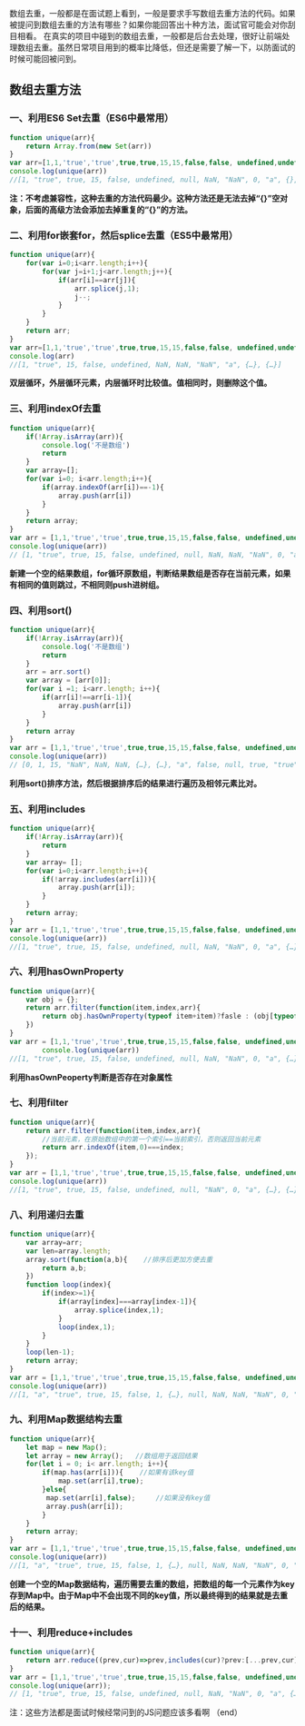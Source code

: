 数组去重，一般都是在面试题上看到，一般是要求手写数组去重方法的代码。如果被提问到数组去重的方法有哪些？如果你能回答出十种方法，面试官可能会对你刮目相看。
在真实的项目中碰到的数组去重，一般都是后台去处理，很好让前端处理数组去重。虽然日常项目用到的概率比降低，但还是需要了解一下，以防面试的时候可能回被问到。


## 数组去重方法


### 一、利用ES6 Set去重（ES6中最常用）


```javascript
function unique(arr){
	return Array.from(new Set(arr))
}
var arr=[1,1,'true','true',true,true,15,15,false,false, undefined,undefined, null,null, NaN, NaN,'NaN', 0, 0, 'a', 'a',{},{}];
console.log(unique(arr))
//[1, "true", true, 15, false, undefined, null, NaN, "NaN", 0, "a", {}, {}]
```


**注：不考虑兼容性，这种去重的方法代码最少。这种方法还是无法去掉“{}”空对象，后面的高级方法会添加去掉重复的“{}”的方法。**


### 二、利用for嵌套for，然后splice去重（ES5中最常用）


```javascript
function unique(arr){
	for(var i=0;i<arr.length;i++){
		for(var j=i+1;j<arr.length;j++){
			if(arr[i]==arr[j]){
				arr.splice(j,1);
				j--;
			}
		}
	}
	return arr;
}
var arr=[1,1,'true','true',true,true,15,15,false,false, undefined,undefined, null,null, NaN, NaN,'NaN', 0, 0, 'a', 'a',{},{}];
console.log(arr)
//[1, "true", 15, false, undefined, NaN, NaN, "NaN", "a", {…}, {…}]     //NaN和{}没有去重，两个null直接消失了
```


**双层循环，外层循环元素，内层循环时比较值。值相同时，则删除这个值。**


### 三、利用indexOf去重


```javascript
function unique(arr){
	if(!Array.isArray(arr)){
		console.log('不是数组')
		return
	}
	var array=[];
	for(var i=0; i<arr.length;i++){
		if(array.indexOf(arr[i])==-1){
			array.push(arr[i])
		}
	}
	return array;
}
var arr = [1,1,'true','true',true,true,15,15,false,false, undefined,undefined, null,null, NaN, NaN,'NaN', 0, 0, 'a', 'a',{},{}];
console.log(unique(arr))
// [1, "true", true, 15, false, undefined, null, NaN, NaN, "NaN", 0, "a", {…}, {…}]  //NaN、{}没有去重
```


**新建一个空的结果数组，for循环原数组，判断结果数组是否存在当前元素，如果有相同的值则跳过，不相同则push进树组。**


### 四、利用sort()


```javascript
function unique(arr){
	if(!Array.isArray(arr)){
		console.log('不是数组')
		return
	}
	arr = arr.sort()
	var array = [arr[0]];
	for(var i =1; i<arr.length; i++){
		if(arr[i]!==arr[i-1]){
			array.push(arr[i])
		}
	}
	return array
}
var arr = [1,1,'true','true',true,true,15,15,false,false, undefined,undefined, null,null, NaN, NaN,'NaN', 0, 0, 'a', 'a',{},{}];
console.log(unique(arr))
// [0, 1, 15, "NaN", NaN, NaN, {…}, {…}, "a", false, null, true, "true", undefined]      //NaN、{}没有去重
```


**利用sort()排序方法，然后根据排序后的结果进行遍历及相邻元素比对。**


### 五、利用includes


```javascript
function unique(arr){
    if(!Array.isArray(arr)){
    	return 
    }
    var array= [];
    for(var i=0;i<arr.length;i++){
    	if(!array.includes(arr[i])){
    		array.push(arr[i]);
    	}
    }
    return array;
}
var arr = [1,1,'true','true',true,true,15,15,false,false, undefined,undefined, null,null, NaN, NaN,'NaN', 0, 0, 'a', 'a',{},{}];
console.log(unique(arr))
//[1, "true", true, 15, false, undefined, null, NaN, "NaN", 0, "a", {…}, {…}]     //{}没有去重
```


### 六、利用hasOwnProperty


```javascript
function unique(arr){
	var obj = {};
	return arr.filter(function(item,index,arr){
		return obj.hasOwnProperty(typeof item+item)?fasle : (obj[typeof item + item]=true)
	})
}
var arr = [1,1,'true','true',true,true,15,15,false,false, undefined,undefined, null,null, NaN, NaN,'NaN', 0, 0, 'a', 'a',{},{}];
        console.log(unique(arr))
//[1, "true", true, 15, false, undefined, null, NaN, "NaN", 0, "a", {…}]   //所有的都去重了
```


**利用hasOwnPeoperty判断是否存在对象属性**


### 七、利用filter


```javascript
function unique(arr){
	return arr.filter(function(item,index,arr){
		//当前元素，在原始数组中的第一个索引==当前索引，否则返回当前元素
		return arr.indexOf(item,0)===index;
	});
}
var arr = [1,1,'true','true',true,true,15,15,false,false, undefined,undefined, null,null, NaN, NaN,'NaN', 0, 0, 'a', 'a',{},{}];
console.log(unique(arr))
//[1, "true", true, 15, false, undefined, null, "NaN", 0, "a", {…}, {…}]
```


### 八、利用递归去重


```javascript
function unique(arr){
	var array=arr;
	var len=array.length;
	array.sort(function(a,b){    //排序后更加方便去重
		return a,b;
	})
	function loop(index){
		if(index>=1){
			if(array[index]===array[index-1]){
				array.splice(index,1);
			}
			loop(index,1);
		}
	}
	loop(len-1);
	return array;
}
var arr = [1,1,'true','true',true,true,15,15,false,false, undefined,undefined, null,null, NaN, NaN,'NaN', 0, 0, 'a', 'a',{},{}];
console.log(unique(arr))
//[1, "a", "true", true, 15, false, 1, {…}, null, NaN, NaN, "NaN", 0, "a", {…}, undefined]
```


### 九、利用Map数据结构去重


```javascript
function unique(arr){
	let map = new Map();
	let array = new Array();   //数组用于返回结果
	for(let i = 0; i< arr.length; i++){
		if(map.has(arr[i])){    //如果有该key值
			map.set(arr[i],true);
		}else{
		 map.set(arr[i],false);     //如果没有key值
		 array.push(arr[i]);
		}
	}
	return array;
}
var arr = [1,1,'true','true',true,true,15,15,false,false, undefined,undefined, null,null, NaN, NaN,'NaN', 0, 0, 'a', 'a',{},{}];
console.log(unique(arr))
//[1, "a", "true", true, 15, false, 1, {…}, null, NaN, NaN, "NaN", 0, "a", {…}, undefined]
```


**创建一个空的Map数据结构，遍历需要去重的数组，把数组的每一个元素作为key存到Map中。由于Map中不会出现不同的key值，所以最终得到的结果就是去重后的结果。**


### 十一、利用reduce+includes


```javascript
function unique(arr){
	return arr.reduce((prev,cur)=>prev,includes(cur)?prev:[...prev,cur],[]);
}
var arr = [1,1,'true','true',true,true,15,15,false,false, undefined,undefined, null,null, NaN, NaN,'NaN', 0, 0, 'a', 'a',{},{}];
console.log(unique(arr));
// [1, "true", true, 15, false, undefined, null, NaN, "NaN", 0, "a", {…}, {…}]
```


注：这些方法都是面试时候经常问到的JS问题应该多看啊
（end）
